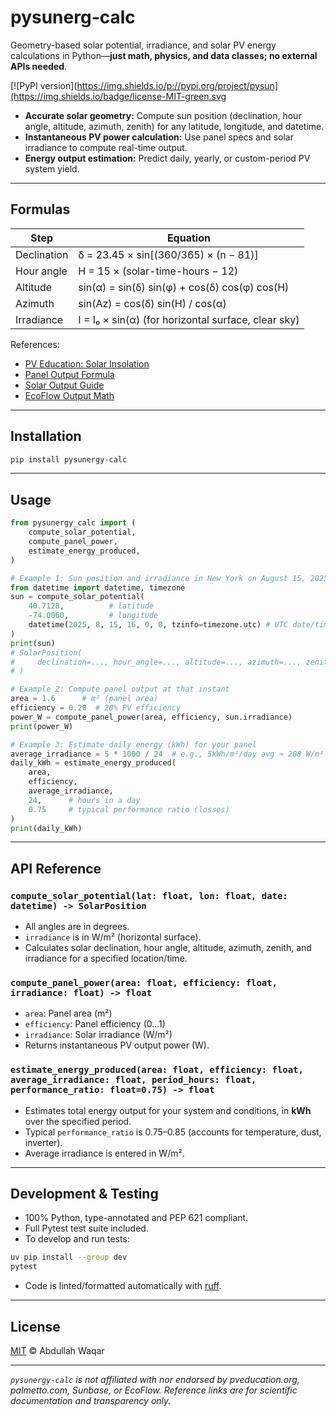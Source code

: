 # pysunerg-calc

Geometry-based solar potential, irradiance, and solar PV energy calculations in Python—**just math, physics, and data classes; no external APIs needed**.

[![PyPI version](https://img.shields.io/p://pypi.org/project/pysun](https://img.shields.io/badge/license-MIT-green.svg

- **Accurate solar geometry:** Compute sun position (declination, hour angle, altitude, azimuth, zenith) for any latitude, longitude, and datetime.
- **Instantaneous PV power calculation:** Use panel specs and solar irradiance to compute real-time output.
- **Energy output estimation:** Predict daily, yearly, or custom-period PV system yield.

---

## Formulas

| Step        | Equation                                            |
| ----------- | --------------------------------------------------- |
| Declination | δ = 23.45 × sin[(360/365) × (n − 81)]               |
| Hour angle  | H = 15 × (solar-time-hours − 12)                    |
| Altitude    | sin(α) = sin(δ) sin(φ) + cos(δ) cos(φ) cos(H)       |
| Azimuth     | sin(Az) = cos(δ) sin(H) / cos(α)                    |
| Irradiance  | I = I₀ × sin(α) (for horizontal surface, clear sky) |

References:

- [PV Education: Solar Insolation](https://www.pveducation.org/pvcdrom/properties-of-sunlight/calculation-of-solar-insolation)
- [Panel Output Formula](https://www.sunbasedata.com/blog/how-to-calculate-solar-panel-output)
- [Solar Output Guide](https://palmetto.com/solar/how-much-energy-does-a-solar-panel-produce)
- [EcoFlow Output Math](https://www.ecoflow.com/us/blog/how-to-calculate-solar-panel-output)

---

## Installation

```bash
pip install pysunergy-calc
```

---

## Usage

```python
from pysunergy_calc import (
    compute_solar_potential,
    compute_panel_power,
    estimate_energy_produced,
)

# Example 1: Sun position and irradiance in New York on August 15, 2025, at 16:00 UTC
from datetime import datetime, timezone
sun = compute_solar_potential(
    40.7128,          # latitude
    -74.0060,         # longitude
    datetime(2025, 8, 15, 16, 0, 0, tzinfo=timezone.utc) # UTC date/time
)
print(sun)
# SolarPosition(
#     declination=..., hour_angle=..., altitude=..., azimuth=..., zenith=..., irradiance=...
# )

# Example 2: Compute panel output at that instant
area = 1.6      # m² (panel area)
efficiency = 0.20  # 20% PV efficiency
power_W = compute_panel_power(area, efficiency, sun.irradiance)
print(power_W)

# Example 3: Estimate daily energy (kWh) for your panel
average_irradiance = 5 * 1000 / 24  # e.g., 5kWh/m²/day avg ≈ 208 W/m² avg
daily_kWh = estimate_energy_produced(
    area,
    efficiency,
    average_irradiance,
    24,      # hours in a day
    0.75     # typical performance ratio (losses)
)
print(daily_kWh)
```

---

## API Reference

### `compute_solar_potential(lat: float, lon: float, date: datetime) -> SolarPosition`

- All angles are in degrees.
- `irradiance` is in W/m² (horizontal surface).
- Calculates solar declination, hour angle, altitude, azimuth, zenith, and irradiance for a specified location/time.

### `compute_panel_power(area: float, efficiency: float, irradiance: float) -> float`

- `area`: Panel area (m²)
- `efficiency`: Panel efficiency (0...1)
- `irradiance`: Solar irradiance (W/m²)
- Returns instantaneous PV output power (W).

### `estimate_energy_produced(area: float, efficiency: float, average_irradiance: float, period_hours: float, performance_ratio: float=0.75) -> float`

- Estimates total energy output for your system and conditions, in **kWh** over the specified period.
- Typical `performance_ratio` is 0.75–0.85 (accounts for temperature, dust, inverter).
- Average irradiance is entered in W/m².

---

## Development & Testing

- 100% Python, type-annotated and PEP 621 compliant.
- Full Pytest test suite included.
- To develop and run tests:

```bash
uv pip install --group dev
pytest
```

- Code is linted/formatted automatically with [ruff](https://github.com/astral-sh/ruff).

---

## License

[MIT](LICENSE) © Abdullah Waqar

---

_`pysunergy-calc` is not affiliated with nor endorsed by pveducation.org, palmetto.com, Sunbase, or EcoFlow. Reference links are for scientific documentation and transparency only._
